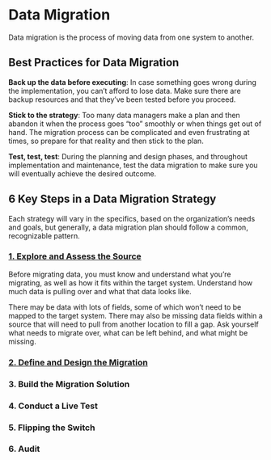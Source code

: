 # Data Migration

Data migration is the process of moving data from one system to another.

## Best Practices for Data Migration

**Back up the data before executing**: In case something goes wrong during the implementation, you can’t afford to lose data. Make sure there are backup resources and that they’ve been tested before you proceed.

**Stick to the strategy**: Too many data managers make a plan and then abandon it when the process goes “too” smoothly or when things get out of hand. The migration process can be complicated and even frustrating at times, so prepare for that reality and then stick to the plan.

**Test, test, test**: During the planning and design phases, and throughout implementation and maintenance, test the data migration to make sure you will eventually achieve the desired outcome.

## 6 Key Steps in a Data Migration Strategy

Each strategy will vary in the specifics, based on the organization’s needs and goals, but generally, a data migration plan should follow a common, recognizable pattern.

### [1. Explore and Assess the Source](./step1.md)

Before migrating data, you must know and understand what you’re migrating, as well as how it fits within the target system. Understand how much data is pulling over and what that data looks like.

There may be data with lots of fields, some of which won’t need to be mapped to the target system. There may also be missing data fields within a source that will need to pull from another location to fill a gap. Ask yourself what needs to migrate over, what can be left behind, and what might be missing.

### [2. Define and Design the Migration](./step2.md)

### 3. Build the Migration Solution

### 4. Conduct a Live Test

### 5. Flipping the Switch

### 6. Audit
